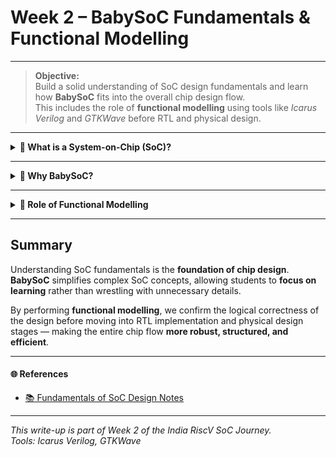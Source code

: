 # Week 2 – BabySoC Fundamentals & Functional Modelling    

---

> **Objective:**  
> Build a solid understanding of SoC design fundamentals and learn how **BabySoC** fits into the overall chip design flow.  
> This includes the role of **functional modelling** using tools like *Icarus Verilog* and *GTKWave* before RTL and physical design.

---

<details>
<summary><strong>📌 What is a System-on-Chip (SoC)?</strong></summary>  



## What is a System-on-Chip (SoC)?

A System-on-Chip (SoC) is an integrated circuit that consolidates the essential components of a complete electronic system on a single silicon substrate. Instead of multiple discrete ICs on a PCB, an SoC integrates:

* CPU (Processor): Executes instructions, performs arithmetic/logic, and controls the system.

* Memory: RAM/ROM/Flash for data and instruction storage.

* Peripherals: Interfaces such as UART, SPI, I²C, GPIO, Timers, ADC/DAC for communication and control.

* Interconnect (Bus System): Links CPU, memory, and peripherals for smooth data transfer.

#### This high level of integration results in better performance, power efficiency, compactness, and cost savings — making SoCs the backbone of smartphones, IoT devices, automotive systems, and embedded platforms.

### How a System-on-Chip Works</strong></summary>

##### A System-on-Chip (SoC) powers up by loading boot instructions from ROM/Flash, and the CPU initializes the system. It **fetches, decodes, and executes instructions**, moves data via the interconnect, and interacts with peripherals using memory-mapped registers. Peripherals like timers or UART can operate semi-independently, while **power and clock management** optimize energy usage by gating unused blocks.
---
</details>   

---

<details>
<summary><strong>📌 Why BabySoC?</strong></summary>  

  
# BabySoC: A Simplified Educational SoC

**BabySoC** is a **miniature, educational System-on-Chip (SoC)** designed for learning and experimentation. Unlike commercial SoCs such as ARM Cortex or Intel processors, BabySoC is **small, modular, and easy to understand**. It is primarily intended for **learning, hands-on training, and experimentation**, rather than for production use.

---

### Core Modules  

#### Processor / Controller: A small RISC core that fetches, decodes, and executes instructions.  

#### Memory Interface: Simplified RAM/ROM to demonstrate read/write operations and bus signaling.  

#### Peripherals: LEDs, switches, counters, UART/timers for I/O interaction.  

#### Clock & Reset Logic: Ensures synchronization and initializes the system to a known state.  

---
### How Baby SoC Works – Step by Step

#### Step 1: Instruction Fetch
The CPU reads an instruction from memory (ROM).  
Each instruction tells the CPU what operation to perform.
#### Step 2: Instruction Decode
The CPU decodes the instruction to understand whether it’s:  
- An arithmetic operation
- Memory read/write  
- Peripheral interaction (like turning on an LED)
#### Step 3: Execute
The CPU executes the instruction:  
- **ALU (Arithmetic Logic Unit)** performs calculations  
- **Registers** hold temporary results
#### Step 4: Memory & Peripheral Access
If the instruction involves memory or a peripheral:  
- The CPU sends an **address** and **control signals** over the bus  
- The memory or peripheral responds with data or performs an action
#### Step 5: Write Back
The result of the operation (from ALU or memory) is stored back in a CPU register.
#### Step 6: Next Instruction
The CPU moves to the next instruction and repeats the cycle.

</details>

---
  
<details>
<summary><strong> 📌 Role of Functional Modelling</strong></summary>

Before RTL and physical design, **functional modelling** plays a crucial role in verifying the SoC’s architecture.  

####  Why it matters
- Detects **logical/architectural issues early**.  
- Reduces time wasted in later design stages.  
- Provides a **high-level behavioural simulation** to ensure that all components work together.

####  Tools Used
- **Icarus Verilog** – for compiling and simulating the design.  
- **GTKWave** – for viewing waveforms and signal interactions over time.

This stage validates the **architecture of BabySoC** and ensures correctness before synthesis and layout.

</details>

---

##  Summary

Understanding SoC fundamentals is the **foundation of chip design**.  
**BabySoC** simplifies complex SoC concepts, allowing students to **focus on learning** rather than wrestling with unnecessary details.  

By performing **functional modelling**, we confirm the logical correctness of the design before moving into RTL implementation and physical design stages — making the entire chip flow **more robust, structured, and efficient**.

---

#### 🌐 References
- [📚 Fundamentals of SoC Design Notes]((https://github.com/hemanthkumardm/SFAL-VSD-SoC-Journey/tree/main/12.%20VSDBabySoC%20Project))

---

 *This write-up is part of Week 2 of the India RiscV SoC Journey.*  
 *Tools: Icarus Verilog, GTKWave*

